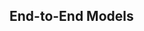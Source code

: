 ## End-to-End Models



<!-- ⓍTTS: blog
VITS: paper
🐸 YourTTS: paper
🐢 Tortoise: orig. repo
🐶 Bark: orig. repo -->